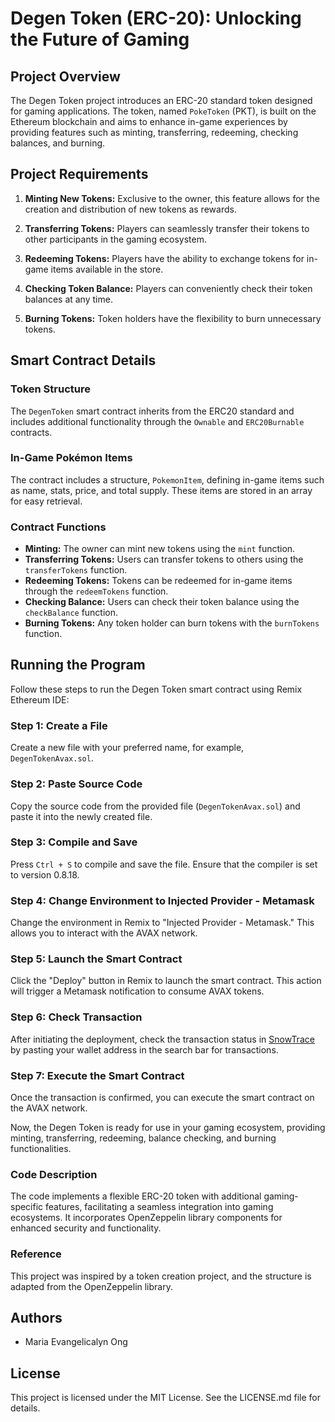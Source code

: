 # Degen Token (ERC-20): Unlocking the Future of Gaming

## Project Overview

The Degen Token project introduces an ERC-20 standard token designed for gaming applications. The token, named `PokeToken` (PKT), is built on the Ethereum blockchain and aims to enhance in-game experiences by providing features such as minting, transferring, redeeming, checking balances, and burning.

## Project Requirements

1. **Minting New Tokens:** Exclusive to the owner, this feature allows for the creation and distribution of new tokens as rewards.

2. **Transferring Tokens:** Players can seamlessly transfer their tokens to other participants in the gaming ecosystem.

3. **Redeeming Tokens:** Players have the ability to exchange tokens for in-game items available in the store.

4. **Checking Token Balance:** Players can conveniently check their token balances at any time.

5. **Burning Tokens:** Token holders have the flexibility to burn unnecessary tokens.

## Smart Contract Details

### Token Structure
The `DegenToken` smart contract inherits from the ERC20 standard and includes additional functionality through the `Ownable` and `ERC20Burnable` contracts.

### In-Game Pokémon Items
The contract includes a structure, `PokemonItem`, defining in-game items such as name, stats, price, and total supply. These items are stored in an array for easy retrieval.

### Contract Functions
- **Minting:** The owner can mint new tokens using the `mint` function.
- **Transferring Tokens:** Users can transfer tokens to others using the `transferTokens` function.
- **Redeeming Tokens:** Tokens can be redeemed for in-game items through the `redeemTokens` function.
- **Checking Balance:** Users can check their token balance using the `checkBalance` function.
- **Burning Tokens:** Any token holder can burn tokens with the `burnTokens` function.

## Running the Program

Follow these steps to run the Degen Token smart contract using Remix Ethereum IDE:

### Step 1: Create a File
Create a new file with your preferred name, for example, `DegenTokenAvax.sol`.

### Step 2: Paste Source Code
Copy the source code from the provided file (`DegenTokenAvax.sol`) and paste it into the newly created file.

### Step 3: Compile and Save
Press `Ctrl + S` to compile and save the file. Ensure that the compiler is set to version 0.8.18.

### Step 4: Change Environment to Injected Provider - Metamask
Change the environment in Remix to "Injected Provider - Metamask." This allows you to interact with the AVAX network.

### Step 5: Launch the Smart Contract
Click the "Deploy" button in Remix to launch the smart contract. This action will trigger a Metamask notification to consume AVAX tokens.

### Step 6: Check Transaction
After initiating the deployment, check the transaction status in [SnowTrace](https://testnet.snowtrace.io/) by pasting your wallet address in the search bar for transactions.

### Step 7: Execute the Smart Contract
Once the transaction is confirmed, you can execute the smart contract on the AVAX network.

Now, the Degen Token is ready for use in your gaming ecosystem, providing minting, transferring, redeeming, balance checking, and burning functionalities.


### Code Description
The code implements a flexible ERC-20 token with additional gaming-specific features, facilitating a seamless integration into gaming ecosystems. It incorporates OpenZeppelin library components for enhanced security and functionality.

### Reference
This project was inspired by a token creation project, and the structure is adapted from the OpenZeppelin library.

## Authors
- Maria Evangelicalyn Ong

## License
This project is licensed under the MIT License. See the LICENSE.md file for details.
